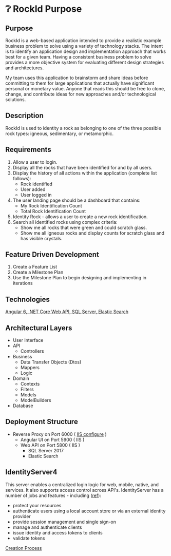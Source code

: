# :grey_question: RockId Purpose #

## Purpose ##

RockId is a web-based application intended to provide a realistic example business problem to solve using a variety of technology stacks.  The intent is to identify an application design and implementation approach that works best for a given team.  Having a consistent business problem to solve provides a more objective system for evaluating different design strategies and architectures.

My team uses this application to brainstorm and share ideas before committing to them for large applications that actually have significant personal or monetary value.  Anyone that reads this should be free to clone, change, and contribute ideas for new approaches and/or technological solutions.

## Description ##

RockId is used to identity a rock as belonging to one of the three possible rock types: igneous, sedimentary, or metamorphic.

## Requirements ##

1. Allow a user to login.
2. Display all the rocks that have been identified for and by all users.
3. Display the history of all actions within the application (complete list follows):
      * Rock identified
      * User added
      * User logged in
4. The user landing page should be a dashboard that contains:
      * My Rock Identification Count
      * Total Rock Identification Count
5. Identity Rock - allows a user to create a new rock identification.
6. Search all identified rocks using complex criteria:
      * Show me all rocks that were green and could scratch glass.
      * Show me all igneous rocks and display counts for scratch glass and has visible crystals.

## Feature Driven Development ##

1. Create a Feature List
2. Create a Milestone Plan
3. Use the Milestone Plan to begin designing and implementing in iterations

## Technologies ##

[Angular 6, .NET Core Web API, SQL Server, Elastic Search](TECHNOLOGIES.md)

## Architectural Layers ##

* User Interface
* API
  * Controllers
* Business
  * Data Transfer Objects (Dtos)
  * Mappers
  * Logic
* Domain
  * Contexts
  * Filters
  * Models
  * ModelBuilders
* Database

## Deployment Structure ##

* Reverse Proxy on Port 6000 ( [IIS configure](https://blogs.msdn.microsoft.com/friis/2016/08/25/setup-iis-with-url-rewrite-as-a-reverse-proxy-for-real-world-apps/) )
  * Angular UI on Port 5900 ( IIS )
  * Web API on Port 5800 ( IIS )
    * SQL Server 2017
    * Elastic Search

## IdentityServer4 ##

This server enables a centralized login logic for web, mobile, native, and services.  It also supports access control across API's.  IdentityServer has a number of jobs and features - including ([ref](http://docs.identityserver.io/en/release/intro/terminology.html)):

* protect your resources
* authenticate users using a local account store or via an external identity provider
* provide session management and single sign-on
* manage and authenticate clients
* issue identity and access tokens to clients
* validate tokens

[Creation Process](IDENTITYSERVERCREATION.md)